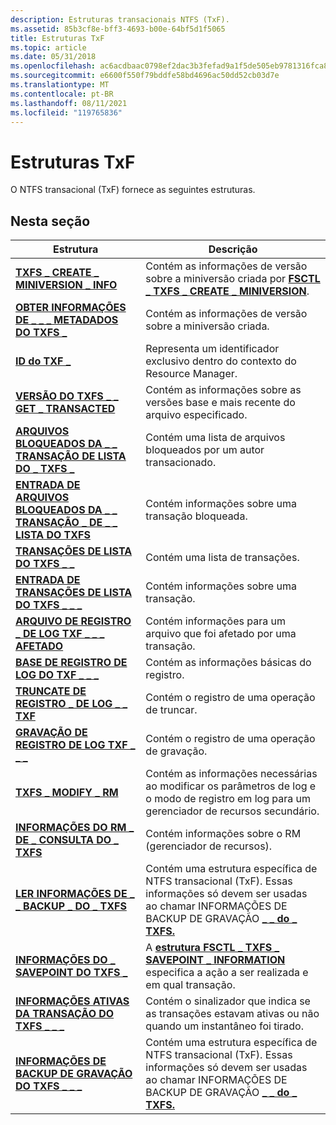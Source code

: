 ```yaml
---
description: Estruturas transacionais NTFS (TxF).
ms.assetid: 85b3cf8e-bff3-4693-b00e-64bf5d1f5065
title: Estruturas TxF
ms.topic: article
ms.date: 05/31/2018
ms.openlocfilehash: ac6acdbaac0798ef2dac3b3fefad9a1f5de505eb9781316fca82d45cfad26af0
ms.sourcegitcommit: e6600f550f79bddfe58bd4696ac50dd52cb03d7e
ms.translationtype: MT
ms.contentlocale: pt-BR
ms.lasthandoff: 08/11/2021
ms.locfileid: "119765836"
---
```

# <a name="txf-structures"></a>Estruturas TxF

O NTFS transacional (TxF) fornece as seguintes estruturas.

## <a name="in-this-section"></a>Nesta seção



| Estrutura                                                                                                    | Descrição                                                                                                                                                                                        |
|--------------------------------------------------------------------------------------------------------------|----------------------------------------------------------------------------------------------------------------------------------------------------------------------------------------------------|
| [**TXFS \_ CREATE \_ MINIVERSION \_ INFO**](/windows/desktop/api/WinIoCtl/ns-winioctl-txfs_create_miniversion_info)<br/>                           | Contém as informações de versão sobre a miniversão criada por [**FSCTL \_ TXFS \_ CREATE \_ MINIVERSION**](/windows/win32/api/winioctl/ni-winioctl-fsctl_txfs_create_miniversion).<br/>                                            |
| [**OBTER INFORMAÇÕES DE \_ \_ \_ METADADOS DO TXFS \_**](/windows/desktop/api/WinIoCtl/ns-winioctl-txfs_get_metadata_info_out)<br/>                              | Contém as informações de versão sobre a miniversão criada.<br/>                                                                                                                 |
| [**ID do TXF \_**](/windows/desktop/api/TxfW32/ns-txfw32-txf_id)<br/>                                                                         | Representa um identificador exclusivo dentro do contexto do Resource Manager.<br/>                                                                                                              |
| [**VERSÃO DO TXFS \_ \_ GET \_ TRANSACTED**](/windows/desktop/api/WinIoCtl/ns-winioctl-txfs_get_transacted_version)<br/>                             | Contém as informações sobre as versões base e mais recente do arquivo especificado.<br/>                                                                                                      |
| [**ARQUIVOS BLOQUEADOS DA \_ \_ TRANSAÇÃO DE LISTA DO \_ TXFS \_**](/windows/desktop/api/WinIoCtl/ns-winioctl-txfs_list_transaction_locked_files)<br/>              | Contém uma lista de arquivos bloqueados por um autor transacionado.<br/>                                                                                                                                 |
| [**ENTRADA DE ARQUIVOS BLOQUEADOS DA \_ \_ TRANSAÇÃO \_ DE \_ \_ LISTA DO TXFS**](/windows/desktop/api/WinIoCtl/ns-winioctl-txfs_list_transaction_locked_files_entry)<br/> | Contém informações sobre uma transação bloqueada.<br/>                                                                                                                                        |
| [**TRANSAÇÕES DE LISTA DO TXFS \_ \_**](/windows/desktop/api/WinIoCtl/ns-winioctl-txfs_list_transactions)<br/>                                        | Contém uma lista de transações.<br/>                                                                                                                                                        |
| [**ENTRADA DE TRANSAÇÕES DE LISTA DO TXFS \_ \_ \_**](/windows/desktop/api/WinIoCtl/ns-winioctl-txfs_list_transactions_entry)<br/>                           | Contém informações sobre uma transação.<br/>                                                                                                                                               |
| [**ARQUIVO DE REGISTRO \_ DE LOG TXF \_ \_ \_ AFETADO**](/windows/desktop/api/TxfW32/ns-txfw32-txf_log_record_affected_file)<br/>                          | Contém informações para um arquivo que foi afetado por uma transação.<br/>                                                                                                                     |
| [**BASE DE REGISTRO DE LOG DO TXF \_ \_ \_**](/windows/desktop/api/TxfW32/ns-txfw32-txf_log_record_base)<br/>                                             | Contém as informações básicas do registro.<br/>                                                                                                                                                  |
| [**TRUNCATE DE REGISTRO \_ DE LOG \_ \_ TXF**](/windows/desktop/api/TxfW32/ns-txfw32-txf_log_record_truncate)<br/>                                     | Contém o registro de uma operação de truncar.<br/>                                                                                                                                           |
| [**GRAVAÇÃO DE REGISTRO DE LOG TXF \_ \_ \_**](/windows/desktop/api/TxfW32/ns-txfw32-txf_log_record_write)<br/>                                           | Contém o registro de uma operação de gravação.<br/>                                                                                                                                              |
| [**TXFS \_ MODIFY \_ RM**](/windows/desktop/api/WinIoCtl/ns-winioctl-txfs_modify_rm)<br/>                                                        | Contém as informações necessárias ao modificar os parâmetros de log e o modo de registro em log para um gerenciador de recursos secundário.<br/>                                                                      |
| [**INFORMAÇÕES DO RM \_ DE \_ CONSULTA DO \_ TXFS**](/windows/desktop/api/WinIoCtl/ns-winioctl-txfs_query_rm_information)<br/>                                 | Contém informações sobre o RM (gerenciador de recursos).<br/>                                                                                                                                   |
| [**LER INFORMAÇÕES DE \_ \_ BACKUP \_ DO \_ TXFS**](/windows/desktop/api/WinIoCtl/ns-winioctl-txfs_read_backup_information_out)<br/>                  | Contém uma estrutura específica de NTFS transacional (TxF). Essas informações só devem ser usadas ao chamar INFORMAÇÕES DE BACKUP DE GRAVAÇÃO [**\_ \_ do \_ TXFS.**](/windows/desktop/api/WinIoCtl/ns-winioctl-txfs_write_backup_information)<br/>    |
| [**INFORMAÇÕES DO \_ SAVEPOINT DO TXFS \_**](/windows/desktop/api/WinIoCtl/ns-winioctl-txfs_savepoint_information)<br/>                                | A [**estrutura FSCTL \_ TXFS \_ SAVEPOINT \_ INFORMATION**](/windows/desktop/api/WinIoCtl/ns-winioctl-txfs_savepoint_information) especifica a ação a ser realizada e em qual transação.<br/>                                      |
| [**INFORMAÇÕES ATIVAS DA TRANSAÇÃO DO TXFS \_ \_ \_**](/windows/desktop/api/WinIoCtl/ns-winioctl-txfs_transaction_active_info)<br/>                           | Contém o sinalizador que indica se as transações estavam ativas ou não quando um instantâneo foi tirado.<br/>                                                                                     |
| [**INFORMAÇÕES DE BACKUP DE GRAVAÇÃO DO TXFS \_ \_ \_**](/windows/desktop/api/WinIoCtl/ns-winioctl-txfs_write_backup_information)<br/>                         | Contém uma estrutura específica de NTFS transacional (TxF). Essas informações só devem ser usadas ao chamar INFORMAÇÕES DE BACKUP DE GRAVAÇÃO [**\_ \_ do \_ TXFS.**](/windows/desktop/api/WinIoCtl/ns-winioctl-txfs_read_backup_information_out)<br/> |



 

 

